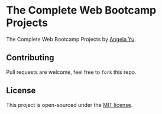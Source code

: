 # The Complete Web Bootcamp Projects

The Complete Web Bootcamp Projects by [Angela Yu](https://www.udemy.com/course/the-complete-web-development-bootcamp/). 


## Contributing
Pull requests are welcome, feel free to ```fork``` this repo.

## License
This project is open-sourced under the [MIT license]().
